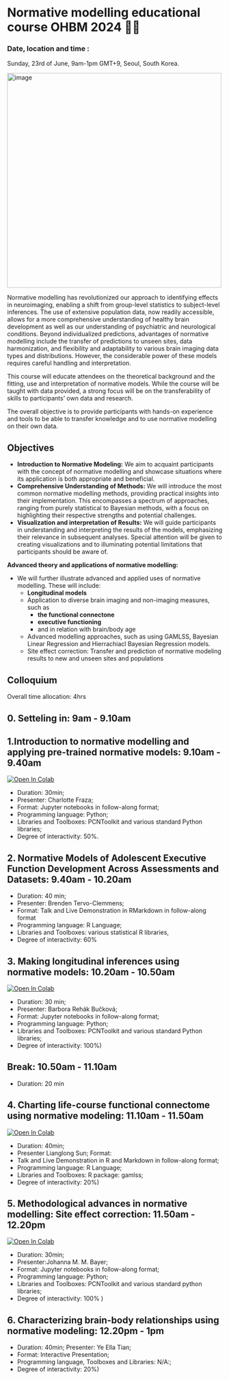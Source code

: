 # Normative modelling educational course OHBM 2024 🧠🧠

### Date, location and time :

Sunday, 23rd of June, 9am-1pm GMT+9, Seoul, South Korea.

<img width="501" alt="image" src="https://github.com/predictive-clinical-neuroscience/NM_educational_OHBM24/assets/23728822/c3e8a638-ae40-4f66-a8ec-a818c6660706">


Normative modelling has revolutionized our approach to identifying effects in neuroimaging, enabling a shift from group-level statistics to subject-level inferences. The use of extensive population data, now readily accessible, allows for a more comprehensive understanding of healthy brain development as well as our understanding of psychiatric and neurological conditions. Beyond individualized predictions, advantages of normative modelling include the transfer of predictions to unseen sites, data harmonization, and flexibility and adaptability to various brain imaging data types and distributions. However, the considerable power of these models requires careful handling and interpretation.
 
This course will educate attendees on the theoretical background and the fitting, use and interpretation of normative models. While the course will be taught with data provided, a strong focus will be on the transferability of skills to participants’ own data and research.

The overall objective is to provide participants with hands-on experience and tools to be able to transfer knowledge and to use normative modelling on their own data.

## Objectives
- **Introduction to Normative Modeling:** We aim to acquaint participants with the concept of normative modelling and showcase situations where its application is both appropriate and beneficial.
- **Comprehensive Understanding of Methods:** We will introduce the most common normative modelling methods, providing practical insights into their implementation. This encompasses a spectrum of approaches, ranging from purely statistical to Bayesian methods, with a focus on highlighting their respective strengths and potential challenges.
- **Visualization and interpretation of Results:** We will guide participants in understanding and interpreting the results of the models, emphasizing their relevance in subsequent analyses. Special attention will be given to creating visualizations and to  illuminating potential limitations that participants should be aware of.

**Advanced theory and applications of normative modelling:**
- We will further illustrate advanced and applied uses of normative modelling. These will include:
  - **Longitudinal models**
  - Application to diverse brain imaging and non-imaging measures, such as
       - **the functional connectone**
       - **executive functioning**
       - and in relation with brain/body age 
  - Advanced modelling approaches, such as using GAMLSS, Bayesian Linear Regression and Hierrachiacl Bayesian Regression  models.
  - Site effect correction: Transfer and prediction of normative modeling results to new and unseen sites and populations

## Colloquium

Overall time allocation: 4hrs

## 0. Setteling in: 9am - 9.10am 

## 1.Introduction to normative modelling and applying pre-trained normative models: 9.10am - 9.40am
<a target="_blank" href="https://colab.research.google.com/github/predictive-clinical-neuroscience/NM_educational_OHBM24/blob/main/slot1_Fraza/1_fit_normative_models.ipynb">
  <img src="https://colab.research.google.com/assets/colab-badge.svg" alt="Open In Colab"/>
</a>

- Duration: 30min; 
- Presenter: Charlotte Fraza;
- Format: Jupyter notebooks in  follow-along format;
- Programming language: Python;
- Libraries and Toolboxes: PCNToolkit and various standard Python libraries;
- Degree of interactivity: 50%.

## 2. Normative Models of Adolescent Executive Function Development Across Assessments and Datasets: 9.40am - 10.20am
- Duration: 40 min;
- Presenter: Brenden Tervo-Clemmens;
- Format: Talk and Live Demonstration in RMarkdown in follow-along format
- Programming language: R Language;
- Libraries and Toolboxes: various statistical R libraries,
- Degree of interactivity: 60%

## 3. Making longitudinal inferences using normative models:  10.20am - 10.50am 
<a target="_blank" href="https://colab.research.google.com/github/predictive-clinical-neuroscience/NM_educational_OHBM24/blob/main/slot3_RehakBuckova/Long_NM_protocol.ipynb">
  <img src="https://colab.research.google.com/assets/colab-badge.svg" alt="Open In Colab"/>
</a>

- Duration: 30 min;
- Presenter: Barbora Rehák Bučková;
- Format: Jupyter notebooks in  follow-along format;
- Programming language: Python;
- Libraries and Toolboxes: PCNToolkit and various standard Python libraries;
- Degree of interactivity: 100%)

## Break: 10.50am - 11.10am
- Duration: 20 min

## 4. Charting life-course functional connectome using normative modeling: 11.10am - 11.50am
<a target="_blank" href="https://colab.research.google.com/github/predictive-clinical-neuroscience/NM_educational_OHBM24/blob/main/slot4_Sun/GAMLSS_model_fitting.ipynb">
  <img src="https://colab.research.google.com/assets/colab-badge.svg" alt="Open In Colab"/>
</a>

- Duration: 40min;
- Presenter Lianglong Sun; Format:
- Talk and Live Demonstration in  R and Markdown in follow-along format;
- Programming language: R Language;
- Libraries and Toolboxes: R package: gamlss;
- Degree of interactivity: 20%)

## 5. Methodological advances in normative modelling: Site effect correction: 11.50am - 12.20pm 
<a target="_blank" href="https://colab.research.google.com/github/predictive-clinical-neuroscience/NM_educational_OHBM24/blob/main/slot5_Bayer/03_HBR_site_effects_normative_modelling.ipynb">
  <img src="https://colab.research.google.com/assets/colab-badge.svg" alt="Open In Colab"/>
</a>

- Duration: 30min;
- Presenter:Johanna M. M. Bayer;
- Format: Jupyter notebooks in  follow-along format;
- Programming language: Python;
- Libraries and Toolboxes: PCNToolkit and various standard python libraries;
- Degree of interactivity: 100% ) 


## 6. Characterizing brain-body relationships using normative modeling: 12.20pm - 1pm
- Duration: 40min; Presenter: Ye Ella Tian;
- Format: Interactive Presentation;
- Programming language, Toolboxes and Libraries: N/A:;
- Degree of interactivity: 20%)

